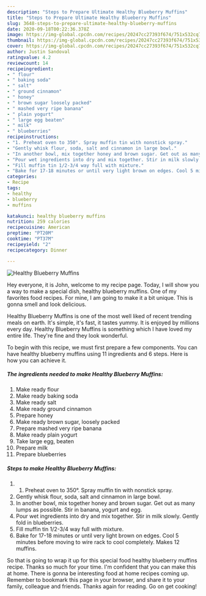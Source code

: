 ```yaml
---
description: "Steps to Prepare Ultimate Healthy Blueberry Muffins"
title: "Steps to Prepare Ultimate Healthy Blueberry Muffins"
slug: 3648-steps-to-prepare-ultimate-healthy-blueberry-muffins
date: 2020-09-18T00:22:36.378Z
image: https://img-global.cpcdn.com/recipes/20247cc27393f674/751x532cq70/healthy-blueberry-muffins-recipe-main-photo.jpg
thumbnail: https://img-global.cpcdn.com/recipes/20247cc27393f674/751x532cq70/healthy-blueberry-muffins-recipe-main-photo.jpg
cover: https://img-global.cpcdn.com/recipes/20247cc27393f674/751x532cq70/healthy-blueberry-muffins-recipe-main-photo.jpg
author: Justin Sandoval
ratingvalue: 4.2
reviewcount: 14
recipeingredient:
- " flour"
- " baking soda"
- " salt"
- " ground cinnamon"
- " honey"
- " brown sugar loosely packed"
- " mashed very ripe banana"
- " plain yogurt"
- " large egg beaten"
- " milk"
- " blueberries"
recipeinstructions:
- "1. Preheat oven to 350°. Spray muffin tin with nonstick spray."
- "Gently whisk flour, soda, salt and cinnamon in large bowl."
- "In another bowl, mix together honey and brown sugar. Get out as many lumps as possible. Stir in banana, yogurt and egg."
- "Pour wet ingredients into dry and mix together. Stir in milk slowly. Gently fold in blueberries."
- "Fill muffin tin 1/2-3/4 way full with mixture."
- "Bake for 17-18 minutes or until very light brown on edges. Cool 5 minutes before moving to wire rack to cool completely. Makes 12 muffins."
categories:
- Recipe
tags:
- healthy
- blueberry
- muffins

katakunci: healthy blueberry muffins 
nutrition: 259 calories
recipecuisine: American
preptime: "PT20M"
cooktime: "PT37M"
recipeyield: "2"
recipecategory: Dinner

---
```



![Healthy Blueberry Muffins](https://img-global.cpcdn.com/recipes/20247cc27393f674/751x532cq70/healthy-blueberry-muffins-recipe-main-photo.jpg)

Hey everyone, it is John, welcome to my recipe page. Today, I will show you a way to make a special dish, healthy blueberry muffins. One of my favorites food recipes. For mine, I am going to make it a bit unique. This is gonna smell and look delicious.



Healthy Blueberry Muffins is one of the most well liked of recent trending meals on earth. It's simple, it's fast, it tastes yummy. It is enjoyed by millions every day. Healthy Blueberry Muffins is something which I have loved my entire life. They're fine and they look wonderful.


To begin with this recipe, we must first prepare a few components. You can have healthy blueberry muffins using 11 ingredients and 6 steps. Here is how you can achieve it.

<!--inarticleads1-->

##### The ingredients needed to make Healthy Blueberry Muffins:

1. Make ready  flour
1. Make ready  baking soda
1. Make ready  salt
1. Make ready  ground cinnamon
1. Prepare  honey
1. Make ready  brown sugar, loosely packed
1. Prepare  mashed very ripe banana
1. Make ready  plain yogurt
1. Take  large egg, beaten
1. Prepare  milk
1. Prepare  blueberries




<!--inarticleads2-->

##### Steps to make Healthy Blueberry Muffins:

1. 1. Preheat oven to 350°. Spray muffin tin with nonstick spray.
1. Gently whisk flour, soda, salt and cinnamon in large bowl.
1. In another bowl, mix together honey and brown sugar. Get out as many lumps as possible. Stir in banana, yogurt and egg.
1. Pour wet ingredients into dry and mix together. Stir in milk slowly. Gently fold in blueberries.
1. Fill muffin tin 1/2-3/4 way full with mixture.
1. Bake for 17-18 minutes or until very light brown on edges. Cool 5 minutes before moving to wire rack to cool completely. Makes 12 muffins.




So that is going to wrap it up for this special food healthy blueberry muffins recipe. Thanks so much for your time. I'm confident that you can make this at home. There is gonna be interesting food at home recipes coming up. Remember to bookmark this page in your browser, and share it to your family, colleague and friends. Thanks again for reading. Go on get cooking!
